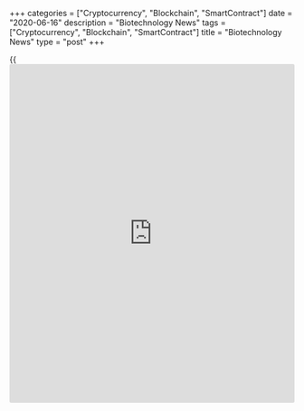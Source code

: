 +++
categories = ["Cryptocurrency", "Blockchain", "SmartContract"]
date = "2020-06-16"
description = "Biotechnology News"
tags = ["Cryptocurrency", "Blockchain", "SmartContract"]
title = "Biotechnology News"
type = "post"
+++

{{<iframe id="large-banner" src="https://www.bounty.group/#slide=2.0" width="100%" height="600" scrolling="no" style="border: 0px solid rgb(216, 221, 230); border-radius: 3px;">}}

![recall jan25 16jun20][1]

NOW Health Group, Inc. is recalling NOW Real Food Raw Macadamia Nuts
citing potential to be contaminated with Salmonella, the U.S. Food and
Drug Administration said in a statement. The recall involves NOW Real
Food Raw Macadamia Nuts, Unsalted, 8 oz. Pouch with product Code 7119,
and Lot#3141055. The lot with best buy date of January 2021 was
distributed online and in retail stores.

Rong Shing Trading NY Inc. is recalling certain Xi Zhi Liang Konjac
powder Fruit Jelly Cups, citing choking risks to children, the U.S. Food
and Drug Administration said in a statement. The recall was initiated as
small jelly cups containing konjac powder have been implicated in
choking deaths of children earlier.

![metformin jun02][2]

Following the recall of type 2 diabetes medication Metformin
Hydrochloride Extended-Release (ER) by Apotex last week, the U.S. Food
and Drug Administration or FDA has recommended more pharmaceutical
companies, who are manufacturers of the drug formulation, to recall
their products.

![fda recall apotex 052920][3]

Apotex Corp. recalled all lots of type 2 diabetes medication Metformin
hydrochloride in the form of oral film-coated tablets for the potential
presence of nitrosamine impurity, N-Nitrosodimethylamine (NDMA), above
levels of the Acceptable Daily Intake Limit (ADI), the U.S. Food and
Drug Administration or FDA said in a statement.

   1. cdn.rtt[news](https://www.letsplayfx.com/blog/forex-news-website/).com/articleimages/ustopstories/2020/june/recall-jan25_16jun20.jpg (recall jan25 16jun20)
   2. cdn.rtt[news](https://www.letsplayfx.com/blog/forex-news-website/).com/articleimages/ustopstories/2020/june/metformin-jun02.jpg (metformin jun02)
   3. cdn.rtt[news](https://www.letsplayfx.com/blog/forex-news-website/).com/articleimages/ustopstories/2020/may/fda-recall-apotex-052920.jpg (fda recall apotex 052920)